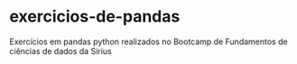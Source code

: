 # exercicios-de-pandas
Exercícios em pandas python realizados no Bootcamp de Fundamentos de ciências de dados da Sirius
